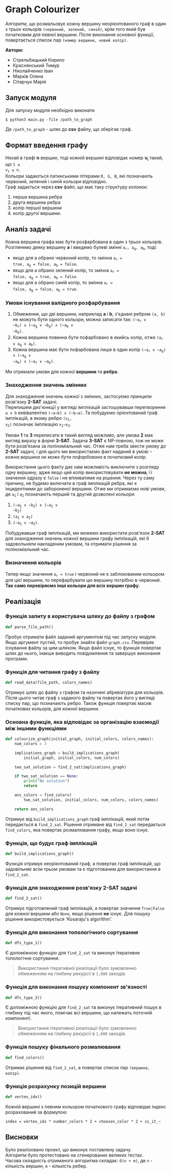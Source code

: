 # Graph Colourizer
Алгоритм, що розмальовує кожну вершину неорієнтованого граф в один з трьох кольорів `(червоний, зелений, синій)`, крім того який був початковим для певної вершини.
Після виконання основної функції, повертається список пар `(номер вершини, новий колір)`.

**Автори:**
- Стрельбицький Кирило
- Краснянський Тимур
- Ніколайченко Іван
- Марків Олена
- Сітарчук Марія

## Запуск модуля
Для запуску модуля необхідно виконати
```console
$ python3 main.py -file /path_to_graph
```
Де `/path_to_graph` - шлях до **csv** файлу, що зберігає граф.

## Формат введення графу
Нехай в графі **n** вершин, тоді кожній вершині відповідає номер **v<sub>i</sub>** такий, що <code>1 ≤ v<sub>i</sub> ≤ n</code>.<br>Кольори задаються латинськими літерами `R, G, B`, які позначають червоний, зелений і синій кольори відповідно.<br>
Граф задається через **csv** файл, що має таку структуру колонок: 
1. перша вершина ребра
2. друга вершина ребра
3. колір першої вершини
4. колір другої вершини.

## Аналіз задачі
Кожна вершина графа має бути розфарбована в один з трьох кольорів. Розглянемо деяку вершину **a** і введемо булеві змінні <code>a<sub>r</sub>, a<sub>g</sub>, a<sub>b</sub></code>, тоді:
- якщо для a обрано червоний колір, то змінна <code>a<sub>r</sub> = true, a<sub>g</sub> = false, a<sub>b</sub> = false</code>.
- якщо для a обрано зелений колір, то змінна <code>a<sub>r</sub> = false, a<sub>g</sub> = true, a<sub>b</sub> = false</code>.
- якщо для a обрано синій колір, то змінна <code>a<sub>r</sub> = false, a<sub>g</sub> = false, a<sub>b</sub> = true</code>.

### Умови існування валідного розфарбування
1. Обмеження, що дві вершини, наприклад **a** і **b**, з'єднані ребром `(a, b)` не можуть бути одного кольори, можна записати так:
<code>(~a<sub>r</sub> ∨ ~b<sub>r</sub>) ∧ (~a<sub>g</sub> ∨ ~b<sub>g</sub>) ∧ (~a<sub>b</sub> ∨ ~b<sub>b</sub>)</code>.
2. Кожна вершина повинна бути пофарбовано в якийсь колір, отже
<code>(a<sub>r</sub> ∨ a<sub>g</sub> ∨ a<sub>b</sub>)</code>.
3. Кожна вершина має бути пофарбована лише в один колір
<code>(~a<sub>r</sub> ∨ ~a<sub>g</sub>) ∧ (~a<sub>g</sub> ∨ ~a<sub>b</sub>) ∧ (~a<sub>r</sub> ∨ ~a<sub>b</sub>)</code>.

Ми отримали умови для кожної **вершини** та **ребра**.

### Знаходження значень змінних
Для знаходження значень кожної з змінних, застосуємо принципи розв'язку **2-SAT** задачі.<br>
Перепишем диз'юнкції у вигляді імплікацій застошувавши перетворення 
`a ∨ b` еквівалентно `(~a⇒b) ∧ (~b⇒a)`. Та побудуємо орієнтований граф імплікацій, в якому ребро <code>(x<sub>1</sub>, x<sub>2</sub>)</code> позначає імплікацію <code>x<sub>1</sub>⇒x<sub>2</sub></code>.<br>

Умови **1** та **3** переписати в такий вигляд можливо, але умова **2** має вигляд виразу в формі **3-SAT**. Задача **3-SAT** є NP-повною, тож не може бути розв’язана за поліноміальний час. Отже нам треба звести умову до **2-SAT** задачі, і для цього ми використаємо факт наданий в умові – *кожна вершина не може бути пофарбована в початковий колір*.<br>

Використання цього факту дає нам можливість виключити з розгляду одну вершину, адже якщо цей колір використовувати **не можна**, її значення одразу є `false` і не впливатиме на рішення. Через ту саму причину, не будемо включати в граф імплікацій ребра, які є інцидентними до забороненої вершини.
Отже ми отримаємо нові умови, де <code>a<sub>1</sub></code> і <code>a<sub>2</sub></code> позначають перший та другий дозволені кольори:
1. <code>(~a<sub>1</sub> ∨ ~b<sub>2</sub>) ∧ (~a<sub>1</sub> ∨ ~b<sub>2</sub>)</code>
2. <code>(a<sub>1</sub> ∨ a<sub>2</sub>)</code>
3. <code>(~a<sub>1</sub> ∨ ~a<sub>2</sub>)</code>.

Побудувавши граф імплікацій, ми можемо використати розв'язок **2-SAT** для знаходження значень кожної вершини графу імплікацій, які б задовольняли накладеним умовам, та отримати рішення за поліноміальний час. 

### Визначення кольорів
Тепер якщо значення <code>a<sub>r</sub> = true</code> і червоний не є заблокованим кольором для цієї вершини, то перефарбувати цю вершину потрібно в червоний.<br>
**Так само перевіряємо інші кольори для всіх вершин графу.**

## Реалізація

### Функція запиту в користувача шляху до файлу з графом
```python
def parse_file_path()
```
Пробує отримати файл заданий аргументом під час запуску модуля. Якщо аргумент пустий, то пробує знайти файл `graph.csv`. Перевіряє існування файлу за цим шляхом. Якщо файл існує, то функція повертає шлях до нього, інакше виводить повідомлення та завершує виконання програми.


### Функція для читання графу з файлу
```python
def read_data(file_path, colors_names)
```
Отримує шлях до файлу з графом та назнчені абревіатури для кольорів. Після цього читає граф з заданого файлу та повертає його у вигляді списку пар, що позначають ребро. Також функція повертає масив початкових кольорів, для кожної вершини.


### Основна функція, яка відповідає за організацію взаємодії між іншими функціями
```python
def colourize_graph(initial_graph, initial_colors, colors_names):
    num_colors = 3

    implications_graph = build_implications_graph(
        initial_graph, initial_colors, num_colors)

    two_sat_solution = find_2_sat(implications_graph)

    if two_sat_solution == None:
        print("No solution")
        return

    ans_colors = find_colors(
        two_sat_solution, initial_colors, num_colors, colors_names)

    return ans_colors
```
Отримує від `build_implications_graph` граф імплікацій, який потім передається в `find_2_sat`. Рішення отримане від `find_2_sat` передається `find_colors`, яка повертає розмалювання графу, якщо воно існує.


### Функція, що будує граф імплікацій
```python
def build_implications_graph()
```
Функція отримує неорієнтований граф, а повертає граф імплікацій, що задовільняє всім трьом умовам та є підготованим для використання в `find_2_sat`.

### Функція для знаходження розв'язку 2-SAT задачі
```python
def find_2_sat()
```
Отримує підготовлений граф імплікацій, а повертає значення `True|False` для кожної вершини або `None`, якщо рішення **не** існує. 
Для пошуку рішення використовується 'Kosaraju's algorithm'.


### Функція для виконання топологічного сортування
```python
def dfs_type_1()
```
Є допоміжною функцію для `find_2_sat` та виконує ітеративне топологічне сортування.
> Використання ітеративної реалізації було зумовленно обмеженням на глибину рекурсії в `1,000` заходів.


### Функція для виконання пошуку компонент зв'язності
```python
def dfs_type_2()
```
Є допоміжною функцію для `find_2_sat` та виконує ітеративний пошук в глибину під час якого, помічає всі вершини, що належать поточній компоненті.
> Використання ітеративної реалізації було зумовленно обмеженням на глибину рекурсії в `1,000` заходів.

### Функція пошуку фінального розмалювання
```python
def find_colors()
```
Отримає рішення від `find_2_sat`, а повертає список пар `(вершина, колір)`.

### Функція розрахунку позицій вершини
```python
def vertex_idx()
```
Кожній вершині з певним кольором початкового графу відповідає індекс розрахований за формулою<br>
```
index = vertex_idx * number_colors * 2 + choosen_color * 2 + is_it_~
```

## Висновки
Було реалізовано проект, що виконує поставлену задачу.<br>
Алгоритм було протестовано на сгенерованих великих тестах.<br>
Часова складність отриманого алгоритма складає: `O(n + m)`, де `n` - кількість вершин, `m` - кількість ребер.
